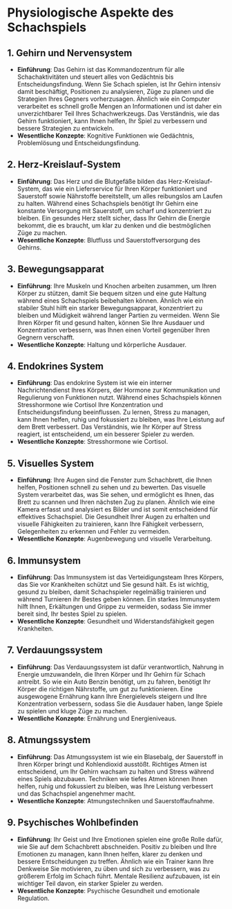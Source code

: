 # Physiologische Aspekte des Schachspiels
## 1. Gehirn und Nervensystem
- **Einführung**: Das Gehirn ist das Kommandozentrum für alle Schachaktivitäten und steuert alles von Gedächtnis bis Entscheidungsfindung. Wenn Sie Schach spielen, ist Ihr Gehirn intensiv damit beschäftigt, Positionen zu analysieren, Züge zu planen und die Strategien Ihres Gegners vorherzusagen. Ähnlich wie ein Computer verarbeitet es schnell große Mengen an Informationen und ist daher ein unverzichtbarer Teil Ihres Schachwerkzeugs. Das Verständnis, wie das Gehirn funktioniert, kann Ihnen helfen, Ihr Spiel zu verbessern und bessere Strategien zu entwickeln.
- **Wesentliche Konzepte**: Kognitive Funktionen wie Gedächtnis, Problemlösung und Entscheidungsfindung.
## 2. Herz-Kreislauf-System
- **Einführung**: Das Herz und die Blutgefäße bilden das Herz-Kreislauf-System, das wie ein Lieferservice für Ihren Körper funktioniert und Sauerstoff sowie Nährstoffe bereitstellt, um alles reibungslos am Laufen zu halten. Während eines Schachspiels benötigt Ihr Gehirn eine konstante Versorgung mit Sauerstoff, um scharf und konzentriert zu bleiben. Ein gesundes Herz stellt sicher, dass Ihr Gehirn die Energie bekommt, die es braucht, um klar zu denken und die bestmöglichen Züge zu machen.
- **Wesentliche Konzepte**: Blutfluss und Sauerstoffversorgung des Gehirns.
## 3. Bewegungsapparat
- **Einführung**: Ihre Muskeln und Knochen arbeiten zusammen, um Ihren Körper zu stützen, damit Sie bequem sitzen und eine gute Haltung während eines Schachspiels beibehalten können. Ähnlich wie ein stabiler Stuhl hilft ein starker Bewegungsapparat, konzentriert zu bleiben und Müdigkeit während langer Partien zu vermeiden. Wenn Sie Ihren Körper fit und gesund halten, können Sie Ihre Ausdauer und Konzentration verbessern, was Ihnen einen Vorteil gegenüber Ihren Gegnern verschafft.
- **Wesentliche Konzepte**: Haltung und körperliche Ausdauer.
## 4. Endokrines System
- **Einführung**: Das endokrine System ist wie ein interner Nachrichtendienst Ihres Körpers, der Hormone zur Kommunikation und Regulierung von Funktionen nutzt. Während eines Schachspiels können Stresshormone wie Cortisol Ihre Konzentration und Entscheidungsfindung beeinflussen. Zu lernen, Stress zu managen, kann Ihnen helfen, ruhig und fokussiert zu bleiben, was Ihre Leistung auf dem Brett verbessert. Das Verständnis, wie Ihr Körper auf Stress reagiert, ist entscheidend, um ein besserer Spieler zu werden.
- **Wesentliche Konzepte**: Stresshormone wie Cortisol.
## 5. Visuelles System
- **Einführung**: Ihre Augen sind die Fenster zum Schachbrett, die Ihnen helfen, Positionen schnell zu sehen und zu bewerten. Das visuelle System verarbeitet das, was Sie sehen, und ermöglicht es Ihnen, das Brett zu scannen und Ihren nächsten Zug zu planen. Ähnlich wie eine Kamera erfasst und analysiert es Bilder und ist somit entscheidend für effektives Schachspiel. Die Gesundheit Ihrer Augen zu erhalten und visuelle Fähigkeiten zu trainieren, kann Ihre Fähigkeit verbessern, Gelegenheiten zu erkennen und Fehler zu vermeiden.
- **Wesentliche Konzepte**: Augenbewegung und visuelle Verarbeitung.
## 6. Immunsystem
- **Einführung**: Das Immunsystem ist das Verteidigungsteam Ihres Körpers, das Sie vor Krankheiten schützt und Sie gesund hält. Es ist wichtig, gesund zu bleiben, damit Schachspieler regelmäßig trainieren und während Turnieren ihr Bestes geben können. Ein starkes Immunsystem hilft Ihnen, Erkältungen und Grippe zu vermeiden, sodass Sie immer bereit sind, Ihr bestes Spiel zu spielen.
- **Wesentliche Konzepte**: Gesundheit und Widerstandsfähigkeit gegen Krankheiten.
## 7. Verdauungssystem
- **Einführung**: Das Verdauungssystem ist dafür verantwortlich, Nahrung in Energie umzuwandeln, die Ihren Körper und Ihr Gehirn für Schach antreibt. So wie ein Auto Benzin benötigt, um zu fahren, benötigt Ihr Körper die richtigen Nährstoffe, um gut zu funktionieren. Eine ausgewogene Ernährung kann Ihre Energielevels steigern und Ihre Konzentration verbessern, sodass Sie die Ausdauer haben, lange Spiele zu spielen und kluge Züge zu machen.
- **Wesentliche Konzepte**: Ernährung und Energieniveaus.
## 8. Atmungssystem
- **Einführung**: Das Atmungssystem ist wie ein Blasebalg, der Sauerstoff in Ihren Körper bringt und Kohlendioxid ausstößt. Richtiges Atmen ist entscheidend, um Ihr Gehirn wachsam zu halten und Stress während eines Spiels abzubauen. Techniken wie tiefes Atmen können Ihnen helfen, ruhig und fokussiert zu bleiben, was Ihre Leistung verbessert und das Schachspiel angenehmer macht.
- **Wesentliche Konzepte**: Atmungstechniken und Sauerstoffaufnahme.
## 9. Psychisches Wohlbefinden
- **Einführung**: Ihr Geist und Ihre Emotionen spielen eine große Rolle dafür, wie Sie auf dem Schachbrett abschneiden. Positiv zu bleiben und Ihre Emotionen zu managen, kann Ihnen helfen, klarer zu denken und bessere Entscheidungen zu treffen. Ähnlich wie ein Trainer kann Ihre Denkweise Sie motivieren, zu üben und sich zu verbessern, was zu größerem Erfolg im Schach führt. Mentale Resilienz aufzubauen, ist ein wichtiger Teil davon, ein starker Spieler zu werden.
- **Wesentliche Konzepte**: Psychische Gesundheit und emotionale Regulation.
